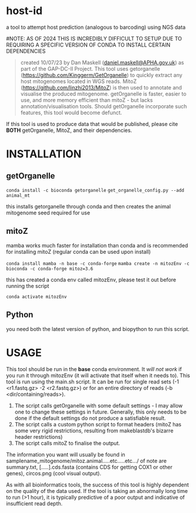 # host-id
a tool to attempt host prediction (analogous to barcoding) using NGS data

#NOTE: AS OF 2024 THIS IS INCREDIBLY DIFFICULT TO SETUP DUE TO REQUIRING A SPECIFIC VERSION OF CONDA TO INSTALL CERTAIN DEPENDENCIES


> created 10/07/23 by Dan Maskell (daniel.maskell@APHA.gov.uk) as part of the GAP-DC-II Project. This tool uses getorganelle (https://github.com/Kinggerm/GetOrganelle) to quickly extract any host mitogenomes located in WGS reads. MitoZ (https://github.com/linzhi2013/MitoZ) is then used to annotate and visualise the produced mitogenome. getOrganelle is faster, easier to use, and more memory efficient than mitoZ - but lacks annotation/visualisation tools. Should getOrganelle incorporate such features, this tool would become defunct.

If this tool is used to produce data that would be published, please cite **BOTH** getOrganelle, MitoZ, and their dependencies.

# INSTALLATION # 

## getOrganelle
`conda install -c bioconda getorganelle`
`get_organelle_config.py --add animal_mt`

this installs getorganelle through conda and then creates the animal mitogenome seed required for use

## mitoZ
mamba works much faster for installation than conda and is recommended for installing mitoZ (regular conda can be used upon install)

`conda install mamba -n base -c conda-forge` 
`mamba create -n mitozEnv -c bioconda -c conda-forge mitoz=3.6`

this has created a conda env called mitozEnv, please test it out before running the script

`conda activate mitozEnv`

## Python
you need both the latest version of python, and biopython to run this script.


# USAGE #
This tool should be run in the **base** conda environment. It *will not work* if you run it through mitozEnv (it will activate that itself when it needs to).
This tool is run using the main.sh script. It can be run for single read sets (-1 <r1.fastq.gz> -2 <r2.fastq.gz>) or for an entire directory of reads (-b <dir/containing/reads>).

1. The script calls getOrganelle with some default settings - I may allow one to change these settings in future. Generally, this only needs to be done if the default settings do not produce a satisfiable result.
2. The script calls a custom python script to format headers (mitoZ has some very rigid restrictions, resulting from makeblastdb's bizarre header restrictions)
3. The script calls mitoZ to finalise the output.

The information you want will usually be found in samplename_mitogenome/mitoz.animal.....etc.....etc.../ of note are summary.txt, [.....].cds.fasta (contains CDS for getting COX1 or other genes), circos.png (cool visual output).

As with all bioinformatics tools, the success of this tool is highly dependent on the quality of the data used. If the tool is taking an abnormally long time to run (>1 hour), it is typically predictive of a poor output and indicative of insufficient read depth.

